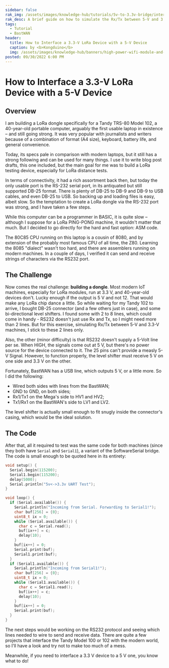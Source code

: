 ```yaml
---
sidebar: false
rak_img: /assets/images/knowledge-hub/tutorials/5v-to-3.3v-bridge/interfacing-3.3v-to-5v.png
rak_desc: A brief guide on how to simulate the Rx/Tx between 5-V and 3.3-V machines.
tags:
  - Tutorial
  - BastWAN
header:
  title: How to Interface a 3.3-V LoRa Device with a 5-V Device
  caption: by <b>Kongduino</b>
  img: /assets/images/knowledge-hub/banners/high-power-wifi-module-and-power-line-communications.jpg
posted: 09/30/2022 6:00 PM
---
```



# How to Interface a 3.3-V LoRa Device with a 5-V Device

## Overview

I am building a LoRa dongle specifically for a Tandy TRS-80 Model 102, a 40-year-old portable computer, arguably the first usable laptop in existence – and still going strong. It was very popular with journalists and writers because of a combination of format (A4 size), keyboard, battery life, and general convenience.

Today, its specs pale in comparison with modern laptops, but it still has a strong following and can be used for many things. I use it to write blog post drafts, this one included, but the main goal for me was to build a LoRa testing device, especially for LoRa distance tests.

In terms of connectivity, it had a rich assortment back then, but today the only usable port is the RS-232 serial port, in its antiquated but still supported DB-25 format. There is plenty of DB-25 to DB-9 and DB-9 to USB cables, and even DB-25 to USB. So backing up and loading files is easy, albeit slow. So the temptation to create a LoRa dongle via the RS-232 port was strong, and I have taken a few steps.

While this computer can be a programmer in BASIC, it is quite slow – although I suppose for a LoRa PING-PONG machine, it wouldn't matter that much. But I decided to go directly for the hard and fast option: ASM code.

The 80C85 CPU running on this laptop is a cousin of 8080, and by extension of the probably most famous CPU of all time, the Z80. Learning the 8085 "dialect" wasn't too hard, and there are assemblers running on modern machines. In a couple of days, I verified it can send and receive strings of characters via the RS232 port.


<rk-img
  src="/assets/images/knowledge-hub/tutorials/5v-to-3.3v-bridge/DB25_Connector.jpg"
  width="70%"
  caption="DB25 connector"
/>



## The Challenge

Now comes the real challenge: **building a dongle**. Most modern IoT machines, especially for LoRa modules, run at 3.3&nbsp;V, and 40-year-old devices don't. Lucky enough if the output is 5&nbsp;V and not 12. That would make any LoRa chip dance a little. So while waiting for my Tandy 102 to arrive, I bought DB-25 connector (and a few others just in case), and some bi-directional level shifters. I found some with 2 to 8 lines, which could come in handy - RS232 doesn't just use Rx and Tx, so I might need more than 2 lines. But for this exercise, simulating Rx/Tx between 5-V and 3.3-V machines, I stick to these 2 lines only.


<rk-img
  src="/assets/images/knowledge-hub/tutorials/5v-to-3.3v-bridge/Level_Shifter.png"
  width="50%"
  caption="Level shifter"
/>



Also, the other (minor difficulty) is that RS232 doesn't supply a 5-Volt line per se. When HIGH, the signals come out at 5&nbsp;V, but there's no power source for the device connected to it. The 25 pins can't provide a measly 5-V Signal. However, to function properly, the level shifter must receive 5&nbsp;V on one side and 3.3&nbsp;V on the other.

Fortunately, BastWAN has a USB line, which outputs 5&nbsp;V, or a little more. So I did the following:

 - Wired both sides with lines from the BastWAN;
 - GND to GND, on both sides;
 - Rx1/Tx1 on the Mega's side to HV1 and HV2;
 - Tx1/Rx1 on the BastWAN's side to LV1 and LV2.

The level shifter is actually small enough to fit snugly inside the connector's casing, which would be the ideal solution.


<rk-img
  src="/assets/images/knowledge-hub/tutorials/5v-to-3.3v-bridge/Voltage_Shifter.jpg"
  width="70%"
  caption="Voltage shifter"
/>


<rk-img
  src="/assets/images/knowledge-hub/tutorials/5v-to-3.3v-bridge/Bastwan.jpg"
  width="70%"
  caption="BastWAN"
/>


<rk-img
  src="/assets/images/knowledge-hub/tutorials/5v-to-3.3v-bridge/Mega_Serial1.jpg"
  width="70%"
  caption="Mega Serial1"
/>



## The Code

After that, all it required to test was the same code for both machines (since they both have `Serial` and `Serial1`), a variant of the SoftwareSerial bridge. The code is small enough to be quoted here in its entirety:



```c
void setup() {
  Serial.begin(115200);
  Serial1.begin(115200);
  delay(5000);
  Serial.println("5v<->3.3v UART Test");
}

void loop() {
  if (Serial.available()) {
    Serial.println("Incoming from Serial. Forwarding to Serial1!");
    char buf[256] = {0};
    uint8_t ix = 0;
    while (Serial.available()) {
      char c = Serial.read();
      buf[ix++] = c;
      delay(10);
    }
    buf[ix++] = 0;
    Serial.print(buf);
    Serial1.print(buf);
  }
  if (Serial1.available()) {
    Serial.println("Incoming from Serial1!");
    char buf[256] = {0};
    uint8_t ix = 0;
    while (Serial1.available()) {
      char c = Serial1.read();
      buf[ix++] = c;
      delay(10);
    }
    buf[ix++] = 0;
    Serial.print(buf);
  }
}
```


<rk-img
  src="/assets/images/knowledge-hub/tutorials/5v-to-3.3v-bridge/Mega_Screenshot.png"
  width="60%"
  caption="Successful connection"
/>

<rk-img
  src="/assets/images/knowledge-hub/tutorials/5v-to-3.3v-bridge/Bastwan_Screenshot.png"
  width="60%"
  caption="Successful connection"
/>



The next steps would be working on the RS232 protocol and seeing which lines needed to wire to send and receive data. There are quite a few projects that interface the Tandy Model 100 or 102 with the modern world, so I'll have a look and try not to make too much of a mess.

Meanwhile, if you need to interface a 3.3&nbsp;V device to a 5&nbsp;V one, you know what to do!